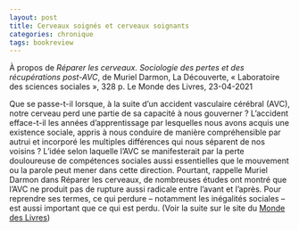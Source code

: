 ```yaml
---
layout: post
title: Cerveaux soignés et cerveaux soignants
categories: chronique
tags: bookreview
---
```


À propos de <i>Réparer les cerveaux. Sociologie des pertes et des récupérations post-AVC</i>, de Muriel Darmon, La Découverte, « Laboratoire des sciences sociales », 328 p.
Le Monde des Livres, 23-04-2021

Que se passe-t-il lorsque, à la suite d’un accident vasculaire cérébral (AVC), notre cerveau perd une partie de sa capacité à nous gouverner ? L’accident efface-t-il les années d’apprentissage par lesquelles nous avons acquis une existence sociale, appris à nous conduire de manière compréhensible par autrui et incorporé les multiples différences qui nous séparent de nos voisins ? L’idée selon laquelle l’AVC se manifesterait par la perte douloureuse de compétences sociales aussi essentielles que le mouvement ou la parole peut mener dans cette direction. Pourtant, rappelle Muriel Darmon dans Réparer les cerveaux, de nombreuses études ont montré que l’AVC ne produit pas de rupture aussi radicale entre l’avant et l’après. Pour reprendre ses termes, ce qui perdure – notamment les inégalités sociales – est aussi important que ce qui est perdu.
(Voir la suite sur le site du [Monde des Livres](https://www.lemonde.fr/livres/article/2021/04/23/reparer-les-cerveaux-de-muriel-darmon-cerveaux-soignes-et-cerveaux-soignants_6077842_3260.html))
